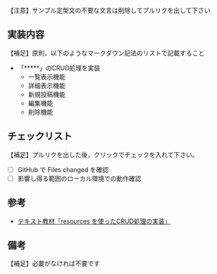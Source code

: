 【注意】サンプル定型文の不要な文言は削除してプルリクを出して下さい

## 実装内容

【補足】原則，以下のようなマークダウン記法のリストで記載すること

- 「*****」のCRUD処理を実装
  - 一覧表示機能
  - 詳細表示機能
  - 新規投稿機能
  - 編集機能
  - 削除機能

## チェックリスト

【補足】プルリクを出した後，クリックでチェックを入れて下さい。

- [ ] GitHub で Files changed を確認
- [ ] 影響し得る範囲のローカル環境での動作確認

## 参考

- [テキスト教材「resources を使ったCRUD処理の実装」](https://arcane-gorge-21903.herokuapp.com/texts/214)

## 備考

【補足】必要がなければ不要です
